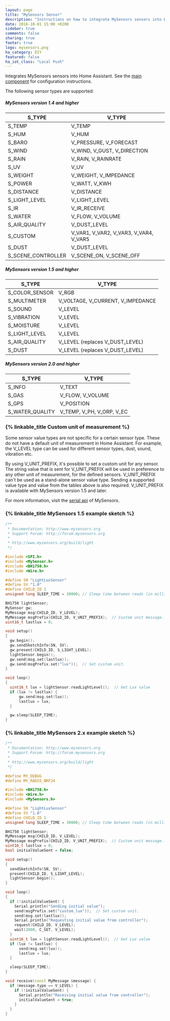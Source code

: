 ```yaml
---
layout: page
title: "MySensors Sensor"
description: "Instructions on how to integrate MySensors sensors into Home Assistant."
date: 2016-10-01 15:00 +0200
sidebar: true
comments: false
sharing: true
footer: true
logo: mysensors.png
ha_category: DIY
featured: false
ha_iot_class: "Local Push"
---
```


Integrates MySensors sensors into Home Assistant. See the [main component] for configuration instructions.

The following sensor types are supported:

##### MySensors version 1.4 and higher

S_TYPE             | V_TYPE
-------------------|---------------------------------------
S_TEMP             | V_TEMP
S_HUM              | V_HUM
S_BARO             | V_PRESSURE, V_FORECAST
S_WIND             | V_WIND, V_GUST, V_DIRECTION
S_RAIN             | V_RAIN, V_RAINRATE
S_UV               | V_UV
S_WEIGHT           | V_WEIGHT, V_IMPEDANCE
S_POWER            | V_WATT, V_KWH
S_DISTANCE         | V_DISTANCE
S_LIGHT_LEVEL      | V_LIGHT_LEVEL
S_IR               | V_IR_RECEIVE
S_WATER            | V_FLOW, V_VOLUME
S_AIR_QUALITY      | V_DUST_LEVEL
S_CUSTOM           | V_VAR1, V_VAR2, V_VAR3, V_VAR4, V_VAR5
S_DUST             | V_DUST_LEVEL
S_SCENE_CONTROLLER | V_SCENE_ON, V_SCENE_OFF

##### MySensors version 1.5 and higher

S_TYPE         | V_TYPE
---------------|----------------------------------
S_COLOR_SENSOR | V_RGB
S_MULTIMETER   | V_VOLTAGE, V_CURRENT, V_IMPEDANCE
S_SOUND        | V_LEVEL
S_VIBRATION    | V_LEVEL
S_MOISTURE     | V_LEVEL
S_LIGHT_LEVEL  | V_LEVEL
S_AIR_QUALITY  | V_LEVEL (replaces V_DUST_LEVEL)
S_DUST         | V_LEVEL (replaces V_DUST_LEVEL)

##### MySensors version 2.0 and higher

S_TYPE          | V_TYPE
----------------|--------------------------
S_INFO          | V_TEXT
S_GAS           | V_FLOW, V_VOLUME
S_GPS           | V_POSITION
S_WATER_QUALITY | V_TEMP, V_PH, V_ORP, V_EC

### {% linkable_title Custom unit of measurement %}

Some sensor value types are not specific for a certain sensor type. These do not have a default unit of measurement in Home Assistant. For example, the V_LEVEL type can be used for different sensor types, dust, sound, vibration etc.

By using V_UNIT_PREFIX, it's possible to set a custom unit for any sensor. The string value that is sent for V_UNIT_PREFIX will be used in preference to any other unit of measurement, for the defined sensors. V_UNIT_PREFIX can't be used as a stand-alone sensor value type. Sending a supported value type and value from the tables above is also required. V_UNIT_PREFIX is available with MySensors version 1.5 and later.

For more information, visit the [serial api] of MySensors.

### {% linkable_title MySensors 1.5 example sketch %}

```cpp
/**
 * Documentation: http://www.mysensors.org
 * Support Forum: http://forum.mysensors.org
 *
 * http://www.mysensors.org/build/light
 */

#include <SPI.h>
#include <MySensor.h>  
#include <BH1750.h>
#include <Wire.h>

#define SN "LightLuxSensor"
#define SV "1.0"
#define CHILD_ID 1
unsigned long SLEEP_TIME = 30000; // Sleep time between reads (in milliseconds)

BH1750 lightSensor;
MySensor gw;
MyMessage msg(CHILD_ID, V_LEVEL);
MyMessage msgPrefix(CHILD_ID, V_UNIT_PREFIX);  // Custom unit message.
uint16_t lastlux = 0;

void setup()  
{
  gw.begin();
  gw.sendSketchInfo(SN, SV);
  gw.present(CHILD_ID, S_LIGHT_LEVEL);
  lightSensor.begin();
  gw.send(msg.set(lastlux));
  gw.send(msgPrefix.set("lux"));  // Set custom unit.
}

void loop()      
{     
  uint16_t lux = lightSensor.readLightLevel();  // Get Lux value
  if (lux != lastlux) {
      gw.send(msg.set(lux));
      lastlux = lux;
  }

  gw.sleep(SLEEP_TIME);
}
```

### {% linkable_title MySensors 2.x example sketch %}

```cpp
/**
 * Documentation: http://www.mysensors.org
 * Support Forum: http://forum.mysensors.org
 *
 * http://www.mysensors.org/build/light
 */

#define MY_DEBUG
#define MY_RADIO_NRF24

#include <BH1750.h>
#include <Wire.h>
#include <MySensors.h>

#define SN "LightLuxSensor"
#define SV "1.0"
#define CHILD_ID 1
unsigned long SLEEP_TIME = 30000; // Sleep time between reads (in milliseconds)

BH1750 lightSensor;
MyMessage msg(CHILD_ID, V_LEVEL);
MyMessage msgPrefix(CHILD_ID, V_UNIT_PREFIX);  // Custom unit message.
uint16_t lastlux = 0;
bool initialValueSent = false;

void setup()
{
  sendSketchInfo(SN, SV);
  present(CHILD_ID, S_LIGHT_LEVEL);
  lightSensor.begin();
}

void loop()
{
  if (!initialValueSent) {
    Serial.println("Sending initial value");
    send(msgPrefix.set("custom_lux"));  // Set custom unit.
    send(msg.set(lastlux));
    Serial.println("Requesting initial value from controller");
    request(CHILD_ID, V_LEVEL);
    wait(2000, C_SET, V_LEVEL);
  }
  uint16_t lux = lightSensor.readLightLevel();  // Get Lux value
  if (lux != lastlux) {
      send(msg.set(lux));
      lastlux = lux;
  }

  sleep(SLEEP_TIME);
}

void receive(const MyMessage &message) {
  if (message.type == V_LEVEL) {
    if (!initialValueSent) {
      Serial.println("Receiving initial value from controller");
      initialValueSent = true;
    }
  }
}
```

[main component]: /components/mysensors/
[serial api]: http://www.mysensors.org/download
